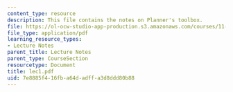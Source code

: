 ```yaml
---
content_type: resource
description: This file contains the notes on Planner's toolbox.
file: https://ol-ocw-studio-app-production.s3.amazonaws.com/courses/11-204-planning-communications-and-digital-media-fall-2004/7e8885f416fba64dadffa3d8ddd80b88_lec1.pdf
file_type: application/pdf
learning_resource_types:
- Lecture Notes
parent_title: Lecture Notes
parent_type: CourseSection
resourcetype: Document
title: lec1.pdf
uid: 7e8885f4-16fb-a64d-adff-a3d8ddd80b88
---
```

